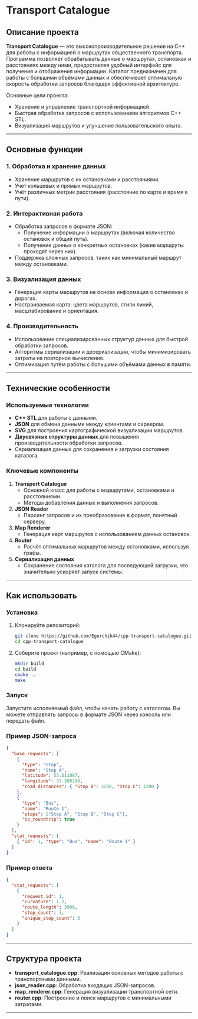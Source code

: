 # Transport Catalogue

## Описание проекта

**Transport Catalogue** — это высокопроизводительное решение на C++ для работы с информацией о маршрутах общественного транспорта. Программа позволяет обрабатывать данные о маршрутах, остановках и расстояниях между ними, предоставляя удобный интерфейс для получения и отображения информации. Каталог предназначен для работы с большими объёмами данных и обеспечивает оптимальную скорость обработки запросов благодаря эффективной архитектуре.

Основные цели проекта:
- Хранение и управление транспортной информацией.
- Быстрая обработка запросов с использованием алгоритмов C++ STL.
- Визуализация маршрутов и улучшение пользовательского опыта.

---

## Основные функции

### 1. Обработка и хранение данных
- Хранение маршрутов с их остановками и расстояниями.
- Учет кольцевых и прямых маршрутов.
- Учёт различных метрик расстояния (расстояние по карте и время в пути).

### 2. Интерактивная работа
- Обработка запросов в формате JSON:
  - Получение информации о маршрутах (включая количество остановок и общий путь).
  - Получение данных о конкретных остановках (какие маршруты проходят через них).
- Поддержка сложных запросов, таких как минимальный маршрут между остановками.

### 3. Визуализация данных
- Генерация карты маршрутов на основе информации о остановках и дорогах.
- Настраиваемая карта: цвета маршрутов, стили линий, масштабирование и ориентация.

### 4. Производительность
- Использование специализированных структур данных для быстрой обработки запросов.
- Алгоритмы сериализации и десериализации, чтобы минимизировать затраты на повторное вычисление.
- Оптимизация путём работы с большими объёмами данных в памяти.

---

## Технические особенности

### Используемые технологии
- **C++ STL** для работы с данными.
- **JSON** для обмена данными между клиентами и сервером.
- **SVG** для построения картографической визуализации маршрутов.
- **Двусвязные структуры данных** для повышения производительности обработки запросов.
- Сериализация данных для сохранения и загрузки состояния каталога.

### Ключевые компоненты
1. **Transport Catalogue**
   - Основной класс для работы с маршрутами, остановками и расстояниями.
   - Методы добавления данных и выполнения запросов.
2. **JSON Reader**
   - Парсинг запросов и их преобразование в формат, понятный серверу.
3. **Map Renderer**
   - Генерация карт маршрутов с использованием данных остановок.
4. **Router**
   - Расчёт оптимальных маршрутов между остановками, используя графы.
5. **Сериализация данных**
   - Сохранение состояния каталога для последующей загрузки, что значительно ускоряет запуск системы.

---

## Как использовать

### Установка
1. Клонируйте репозиторий:
   ```bash
   git clone https://github.com/Egorchik44/cpp-transport-catalogue.git
   cd cpp-transport-catalogue
   ```
2. Соберите проект (например, с помощью CMake):
   ```bash
   mkdir build
   cd build
   cmake ..
   make
   ```

### Запуск
Запустите исполняемый файл, чтобы начать работу с каталогом. Вы можете отправлять запросы в формате JSON через консоль или передать файл.

### Пример JSON-запроса
```json
{
  "base_requests": [
    {
      "type": "Stop",
      "name": "Stop A",
      "latitude": 55.611087,
      "longitude": 37.208290,
      "road_distances": { "Stop B": 3200, "Stop C": 1200 }
    },
    {
      "type": "Bus",
      "name": "Route 1",
      "stops": ["Stop A", "Stop B", "Stop C"],
      "is_roundtrip": true
    }
  ],
  "stat_requests": [
    { "id": 1, "type": "Bus", "name": "Route 1" }
  ]
}
```

### Пример ответа
```json
{
  "stat_requests": [
    {
      "request_id": 1,
      "curvature": 1.2,
      "route_length": 3900,
      "stop_count": 3,
      "unique_stop_count": 3
    }
  ]
}
```

---

## Структура проекта

- **transport_catalogue.cpp**: Реализация основных методов работы с транспортными данными.
- **json_reader.cpp**: Обработка входящих JSON-запросов.
- **map_renderer.cpp**: Генерация визуализации транспортной сети.
- **router.cpp**: Построение и поиск маршрутов с минимальными затратами.

---

